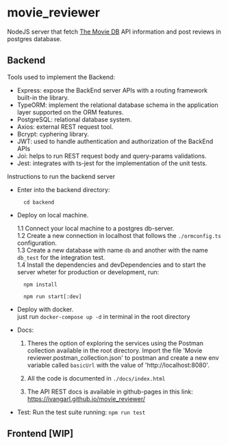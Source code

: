 # movie_reviewer
NodeJS server that fetch [The Movie DB](https://developer.themoviedb.org/reference/intro/getting-started) API information and post reviews in postgres database.

## Backend

Tools used to implement the Backend:
- Express: expose the BackEnd server APIs with a routing framework built-in the library.  
- TypeORM: implement the relational database schema in the application layer supported on the ORM features.  
- PostgreSQL: relational database system.  
- Axios: external REST request tool.  
- Bcrypt: cyphering library.
- JWT: used to handle authentication and authorization of the BackEnd APIs
- Joi: helps to run REST request body and query-params validations.
- Jest: integrates with ts-jest for the implementation of the unit tests.

Instructions to run the backend server

- Enter into the backend directory: 

        cd backend

- Deploy on local machine.  

    1.1 Connect your local machine to a postgres db-server.  
    1.2 Create a new connection in localhost that follows the ```./ormconfig.ts``` configuration.  
    1.3 Create a new database with name ```db``` and another with the name ```db_test``` for the integration test.   
    1.4 Install the dependencies and devDependencies and to start the server wheter for production or development, run:    
        
        npm install 
        
        npm run start[:dev]
           
- Deploy with docker.  
    just run ```docker-compose up -d``` in terminal in the root directory

- Docs:  
    1. Theres the option of exploring the services using the Postman collection available in the root directory. Import the file 'Movie reviewer.postman_collection.json' to postman and create a new env variable called ```basicUrl``` with the value of 'http://localhost:8080'.
    
    2. All the code is documented in ```./docs/index.html```
    3. The API REST docs is available in github-pages in this link: https://ivangarl.github.io/movie_reviewer/
    
- Test:
    Run the test suite running: ```npm run test```

## Frontend [WIP]